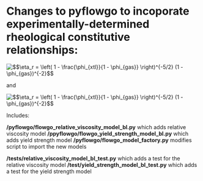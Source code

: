 # Changes to pyflowgo to incoporate experimentally-determined rheological constitutive relationships:

<img src="https://latex.codecogs.com/gif.latex?$$\eta_r&space;=&space;\left(&space;1&space;-&space;\frac{\phi_{xtl}}{1&space;-&space;\phi_{gas}}&space;\right)^{-5/2}&space;(1&space;-&space;\phi_{gas})^{-2}$$" title="$$\eta_r = \left( 1 - \frac{\phi_{xtl}}{1 - \phi_{gas}} \right)^{-5/2} (1 - \phi_{gas})^{-2}$$" />

and 

<img src="https://latex.codecogs.com/gif.latex?$$\eta_r&space;=&space;\left(&space;1&space;-&space;\frac{\phi_{xtl}}{1&space;-&space;\phi_{gas}}&space;\right)^{-5/2}&space;(1&space;-&space;\phi_{gas})^{-2}$$" title="$$\eta_r = \left( 1 - \frac{\phi_{xtl}}{1 - \phi_{gas}} \right)^{-5/2} (1 - \phi_{gas})^{-2}$$" />

Includes:

__/pyflowgo/flowgo_relative_viscosity_model_bl.py__ which adds relative viscosity model
__/ppyflowgo/flowgo_yield_strength_model_bl.py__ which adds yield strength model
__/pyflowgo/flowgo_model_factory.py__ modifies script to import the new models


__/tests/relative_viscosity_model_bl_test.py__ which adds a test for the relative viscosity model
__/test/yield_strength_model_bl_test.py__ which adds a test for the yield strength model
